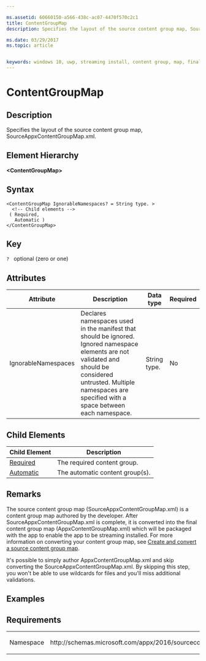 ```yaml
---

ms.assetid: 60660150-a566-438c-ac07-4470f570c2c1 
title: ContentGroupMap
description: Specifies the layout of the source content group map, SourceAppxContentGroupMap.xml.

ms.date: 03/29/2017
ms.topic: article


keywords: windows 10, uwp, streaming install, content group, map, final content group, automatic content group
---
```


# ContentGroupMap

## Description
Specifies the layout of the source content group map, SourceAppxContentGroupMap.xml.

## Element Hierarchy
<b>&lt;ContentGroupMap&gt;</b>

## Syntax
```syntax
<ContentGroupMap IgnorableNamespaces? = String type. >
  <!-- Child elements -->
 ( Required, 
   Automatic )
</ContentGroupMap>
```

## Key
`?`    optional (zero or one)

## Attributes

| Attribute | Description | Data type | Required |
|-----------|-------------|-----------|----------|
| IgnorableNamespaces | Declares namespaces used in the manifest that should be ignored. Ignored namespace elements are not validated and should be considered untrusted. Multiple namespaces are specified with a space between each namespace. | String type. | No |

## Child Elements

| Child Element | Description |
|---------------|-------------|
| [Required](element-source-required.md) | The required content group. |
| [Automatic](element-source-automatic.md) | The automatic content group(s). |

## Remarks
The source content group map (SourceAppxContentGroupMap.xml) is a content group map authored by the developer. After SourceAppxContentGroupMap.xml is complete, it is converted into the final content group map (AppxContentGroupMap.xml) which will be packaged with the app to enable the app to be streaming installed. For more information on converting your content group map, see [Create and convert a source content group map](https://docs.microsoft.com/windows/uwp/packaging/create-cgm).

It's possible to simply author AppxContentGroupMap.xml and skip converting the SourceAppxContentGroupMap.xml. By skipping this step, you won't be able to use wildcards for files and you'll miss additional validations.

## Examples

## Requirements
<table>
<colgroup>
<col width="50%" />
<col width="50%" />
</colgroup>
<tbody>
<tr class="odd">
<td><p>Namespace</p></td>
<td><p>http://schemas.microsoft.com/appx/2016/sourcecontentgroupmap</p></td>
</tr>
</tbody>
</table>